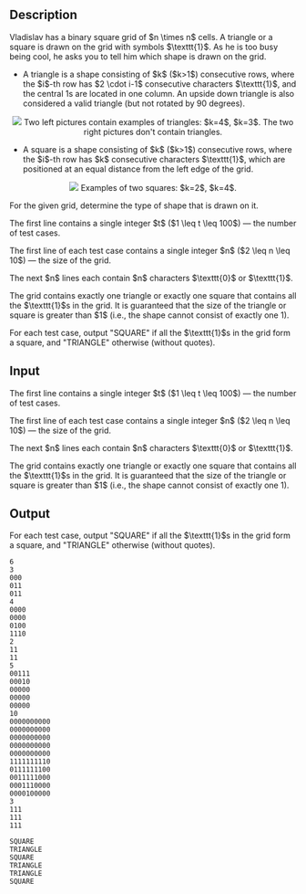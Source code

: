 ## Description

<div><p>Vladislav has a binary square grid of $n \times n$ cells. A triangle or a square is drawn on the grid with symbols $\texttt{1}$. As he is too busy being cool, he asks you to tell him which shape is drawn on the grid.</p><ul><li> A <span class="tex-font-style-it">triangle</span> is a shape consisting of $k$ ($k&gt;1$) consecutive rows, where the $i$-th row has $2 \cdot i-1$ consecutive characters $\texttt{1}$, and the central <span class="tex-font-style-tt">1</span>s are located in one column. An upside down triangle is also considered a valid triangle (but not rotated by 90 degrees).</li></ul><center> <img class="tex-graphics" src="file://Op4p8AvO.png" style="max-width: 100.0%;max-height: 100.0%;">   <span class="tex-font-size-small">Two left pictures contain examples of triangles: $k=4$, $k=3$. The two right pictures don't contain triangles.</span> </center><ul><li> A <span class="tex-font-style-it">square</span> is a shape consisting of $k$ ($k&gt;1$) consecutive rows, where the $i$-th row has $k$ consecutive characters $\texttt{1}$, which are positioned at an equal distance from the left edge of the grid.</li></ul><center> <img class="tex-graphics" src="file://ZwW3oJmn.png" style="max-width: 100.0%;max-height: 100.0%;">   <span class="tex-font-size-small">Examples of two squares: $k=2$, $k=4$.</span> </center><p>For the given grid, determine the type of shape that is drawn on it.</p></div><div class="input-specification"><p>The first line contains a single integer $t$ ($1 \leq t \leq 100$)&nbsp;— the number of test cases.</p><p>The first line of each test case contains a single integer $n$ ($2 \leq n \leq 10$)&nbsp;— the size of the grid.</p><p>The next $n$ lines each contain $n$ characters $\texttt{0}$ or $\texttt{1}$.</p><p>The grid contains exactly one triangle or exactly one square that contains all the $\texttt{1}$s in the grid. It is guaranteed that the size of the triangle or square is greater than $1$ (i.e., the shape cannot consist of exactly one <span class="tex-font-style-tt">1</span>).</p></div><div class="output-specification"><p>For each test case, output "<span class="tex-font-style-tt">SQUARE</span>" if all the $\texttt{1}$s in the grid form a square, and "<span class="tex-font-style-tt">TRIANGLE</span>" otherwise (without quotes).</p></div>

## Input

<p>The first line contains a single integer $t$ ($1 \leq t \leq 100$)&nbsp;— the number of test cases.</p><p>The first line of each test case contains a single integer $n$ ($2 \leq n \leq 10$)&nbsp;— the size of the grid.</p><p>The next $n$ lines each contain $n$ characters $\texttt{0}$ or $\texttt{1}$.</p><p>The grid contains exactly one triangle or exactly one square that contains all the $\texttt{1}$s in the grid. It is guaranteed that the size of the triangle or square is greater than $1$ (i.e., the shape cannot consist of exactly one <span class="tex-font-style-tt">1</span>).</p>

## Output

<p>For each test case, output "<span class="tex-font-style-tt">SQUARE</span>" if all the $\texttt{1}$s in the grid form a square, and "<span class="tex-font-style-tt">TRIANGLE</span>" otherwise (without quotes).</p>





```input1|2,3,4,5,11,12,13,20,21,22,23,24,25,26,27,28,29,30
6
3
000
011
011
4
0000
0000
0100
1110
2
11
11
5
00111
00010
00000
00000
00000
10
0000000000
0000000000
0000000000
0000000000
0000000000
1111111110
0111111100
0011111000
0001110000
0000100000
3
111
111
111
```




```output1
SQUARE
TRIANGLE
SQUARE
TRIANGLE
TRIANGLE
SQUARE
```


